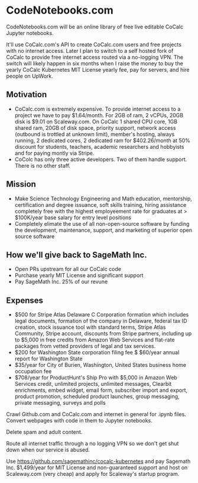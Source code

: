 # CodeNotebooks.com

CodeNotebooks.com will be an online library of free live editable CoCalc Jupyter notebooks. 

It'll use CoCalc.com's API to create CoCalc.com users and free projects with no internet access. Later I plan to switch to a self hosted fork of CoCalc to provide free internet access routed via a no-logging VPN. The switch will likely happen in six months when I raise the money to buy the yearly CoCalc Kubernetes MIT License yearly fee, pay for servers, and hire people on UpWork.

## Motivation

* CoCalc.com is extremely expensive. To provide internet access to a project we have to pay $1.64/month. For 2GB of ram, 2 vCPUs, 20GB disk is $9.01 on Scaleway.com. On CoCalc 1 shared CPU core, 1GB shared ram, 20GB of disk space, priority support, network access (outbound is trottled at unknown limit), member's hosting, always running, 2 dedicated cores, 2 dedicated ram for $402.26/month at 50% discount for students, teachers, academic researchers and hobbyists and for paying montly via Stripe.  
* CoColc has only three active developers. Two of them handle support. There is no other staff.

## Mission

* Make Science Technology Engineering and Math education, mentorship, certification and degree issuance, soft skills training, hiring assistance completely free with the highest employeement rate for graduates at > $100K/year base salary for entry level positions
* Completely elimate the use of all non-open-source software by funding the development, maintenance, support, and marketing of superior open source software

## How we'll give back to SageMath Inc.

* Open PRs upstream for all our CoCalc code
* Purchase yearly MIT License and significant support
* Pay SageMath Inc. 25% of our revune

## Expenses

* $500 for Stripe Atlas Delaware C Corporation formation which includes legal documents, formation of the company in Delaware, federal tax ID creation, stock issuance tool with standard terms, Stripe Atlas Community, Stripe account, discounts from Stripe partners, including up to $5,000 in free credits from Amazon Web Services and flat-rate packages from vetted providers of legal and tax services. 
* $200 for Washington State corporation filing fee
$ $60/year annual report for Washington State
* $35/year for City of Burien, Washington, United States business home occupation fee
* $708/year for ProductHunt's Ship Pro with $5,000 in Amazon Web Services credit, unlimited projects, unlimited messages, Clearbit enrichments, embed widget,
email form, subscriber import and export, product promotion, scheduled product launches, group messaging, private messaging, surveys and polls

Crawl Github.com and CoCalc.com and internet in general for .ipynb files. Convert webpages with code in them to Jupyter notebooks.

Delete spam and adult content.

Route all internet traffic through a no logging VPN so we don't get shut down when our service is abused.

Use https://github.com/sagemathinc/cocalc-kubernetes and pay Sagemath Inc. $1,499/year for MIT License and non-guaranteed support and host on Scaleway.com (very cheap) and apply for Scaleway's startup program.

